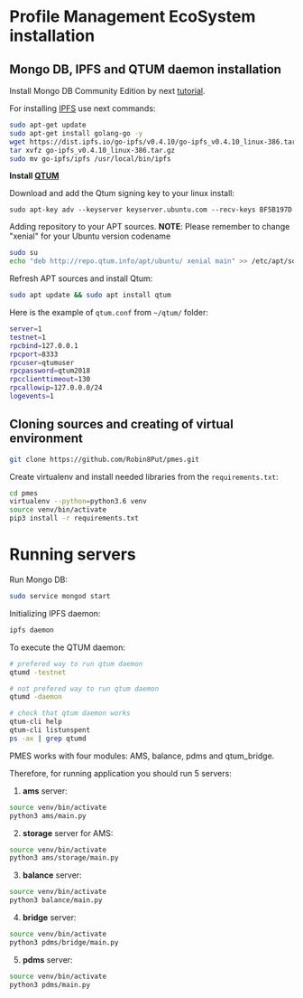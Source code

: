 # Profile Management EcoSystem installation

## Mongo DB, IPFS and QTUM daemon installation

Install Mongo DB Community Edition by next [tutorial](https://docs.mongodb.com/manual/tutorial/install-mongodb-on-ubuntu/).

For installing [IPFS](https://ipfs.io/docs/getting-started/) use next commands:

```bash
sudo apt-get update
sudo apt-get install golang-go -y
wget https://dist.ipfs.io/go-ipfs/v0.4.10/go-ipfs_v0.4.10_linux-386.tar.gz
tar xvfz go-ipfs_v0.4.10_linux-386.tar.gz
sudo mv go-ipfs/ipfs /usr/local/bin/ipfs
```

**Install [QTUM](https://github.com/qtumproject/qtum/wiki/How-to-Stake-QTUM-using-a-Linux-Virtual-Private-Server-(VPS))**

Download and add the Qtum signing key to your linux install:

```bah
sudo apt-key adv --keyserver keyserver.ubuntu.com --recv-keys BF5B197D
```

Adding repository to your APT sources. **NOTE**: Please remember to change "xenial" for your Ubuntu version codename

```bash
sudo su
echo "deb http://repo.qtum.info/apt/ubuntu/ xenial main" >> /etc/apt/sources.list
```

Refresh APT sources and install Qtum:

```bash
sudo apt update && sudo apt install qtum
```

Here is the example of `qtum.conf` from `~/qtum/` folder:

```bash
server=1
testnet=1
rpcbind=127.0.0.1
rpcport=8333
rpcuser=qtumuser
rpcpassword=qtum2018
rpcclienttimeout=130
rpcallowip=127.0.0.0/24
logevents=1
```

## Cloning sources and creating of virtual environment

```bash
git clone https://github.com/Robin8Put/pmes.git
```

Create virtualenv and install needed libraries from the `requirements.txt`:

```bash
cd pmes
virtualenv --python=python3.6 venv
source venv/bin/activate
pip3 install -r requirements.txt
```

# Running servers

Run Mongo DB:

```bash
sudo service mongod start
```

Initializing IPFS daemon:

```bash
ipfs daemon
```

To execute the QTUM daemon:

```bash
# prefered way to run qtum daemon
qtumd -testnet

# not prefered way to run qtum daemon
qtumd -daemon

# check that qtum daemon works
qtum-cli help
qtum-cli listunspent
ps -ax | grep qtumd
```

PMES works with four modules: AMS, balance, pdms and qtum_bridge.

Therefore, for running application you should run 5 servers:

1. **ams** server:

```bash
source venv/bin/activate
python3 ams/main.py
```

2. **storage** server for AMS:

```bash
source venv/bin/activate
python3 ams/storage/main.py
```

3. **balance** server:

```bash
source venv/bin/activate
python3 balance/main.py
```

4. **bridge** server:

```bash
source venv/bin/activate
python3 pdms/bridge/main.py
```

5. **pdms** server:

```bash
source venv/bin/activate
python3 pdms/main.py
```
